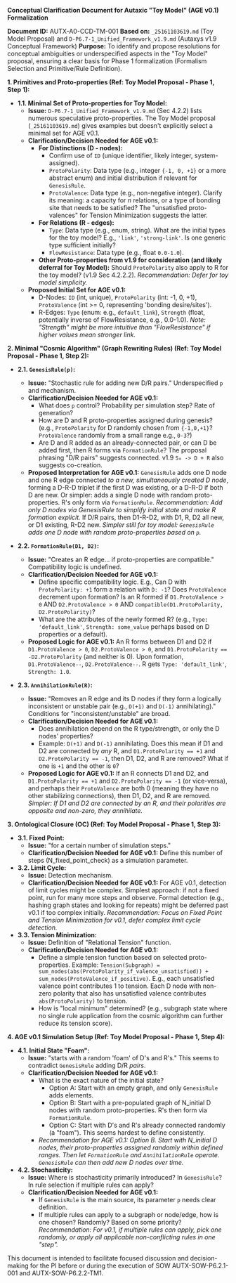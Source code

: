 **Conceptual Clarification Document for Autaxic "Toy Model" (AGE v0.1) Formalization**

**Document ID:** AUTX-A0-CCD-TM-001
**Based on:** `_25161103619.md` (Toy Model Proposal) and `D-P6.7-1_Unified_Framework_v1.9.md` (Autaxys v1.9 Conceptual Framework)
**Purpose:** To identify and propose resolutions for conceptual ambiguities or underspecified aspects in the "Toy Model" proposal, ensuring a clear basis for Phase 1 formalization (Formalism Selection and Primitive/Rule Definition).

**1. Primitives and Proto-properties (Ref: Toy Model Proposal - Phase 1, Step 1):**

*   **1.1. Minimal Set of Proto-properties for Toy Model:**
    *   **Issue:** `D-P6.7-1_Unified_Framework_v1.9.md` (Sec 4.2.2) lists numerous speculative proto-properties. The Toy Model proposal (`_25161103619.md`) gives examples but doesn't explicitly select a minimal set for AGE v0.1.
    *   **Clarification/Decision Needed for AGE v0.1:**
        *   **For Distinctions (D - nodes):**
            *   Confirm use of `ID` (unique identifier, likely integer, system-assigned).
            *   `ProtoPolarity`: Data type (e.g., integer `{-1, 0, +1}` or a more abstract enum) and initial distribution if relevant for `GenesisRule`.
            *   `ProtoValence`: Data type (e.g., non-negative integer). Clarify its meaning: a capacity for *n* relations, or a type of bonding site that needs to be satisfied? The "unsatisfied proto-valences" for Tension Minimization suggests the latter.
        *   **For Relations (R - edges):**
            *   `Type`: Data type (e.g., enum, string). What are the initial types for the toy model? E.g., `'link'`, `'strong-link'`. Is one generic type sufficient initially?
            *   `FlowResistance`: Data type (e.g., float `0.0-1.0`).
        *   **Other Proto-properties from v1.9 for consideration (and likely deferral for Toy Model):** Should `ProtoPolarity` also apply to R for the toy model? (v1.9 Sec 4.2.2.2). *Recommendation: Defer for toy model simplicity.*
    *   **Proposed Initial Set for AGE v0.1:**
        *   D-Nodes: `ID` (int, unique), `ProtoPolarity` (int: -1, 0, +1), `ProtoValence` (int >= 0, representing 'bonding desire/sites').
        *   R-Edges: `Type` (enum: e.g., `default_link`), `Strength` (float, potentially inverse of FlowResistance, e.g., 0.0-1.0). *Note: "Strength" might be more intuitive than "FlowResistance" if higher values mean stronger link.*

**2. Minimal "Cosmic Algorithm" (Graph Rewriting Rules) (Ref: Toy Model Proposal - Phase 1, Step 2):**

*   **2.1. `GenesisRule(p)`:**
    *   **Issue:** "Stochastic rule for adding new D/R pairs." Underspecified `p` and mechanism.
    *   **Clarification/Decision Needed for AGE v0.1:**
        *   What does `p` control? Probability per simulation step? Rate of generation?
        *   How are D and R proto-properties assigned during genesis? (e.g., `ProtoPolarity` for D randomly chosen from `{-1,0,+1}`? `ProtoValence` randomly from a small range e.g., `0-3`?)
        *   Are D and R added as an already-connected pair, or can D be added first, then R forms via `FormationRule`? The proposal phrasing "D/R pairs" suggests connected. v1.9 `S₀ -> D + R` also suggests co-creation.
    *   **Proposed Interpretation for AGE v0.1:** `GenesisRule` adds one D node and one R edge connected *to a new, simultaneously created D node*, forming a D-R-D triplet if the first D was existing, or a D-R-D if both D are new. Or simpler: adds a single D node with random proto-properties. R's only form via `FormationRule`. *Recommendation: Add only D nodes via GenesisRule to simplify initial state and make R formation explicit.* If D/R pairs, then D1-R-D2, with D1, R, D2 all new, or D1 existing, R-D2 new. *Simpler still for toy model: `GenesisRule` adds one D node with random proto-properties based on `p`.*

*   **2.2. `FormationRule(D1, D2)`:**
    *   **Issue:** "Creates an R edge... if proto-properties are compatible." Compatibility logic is undefined.
    *   **Clarification/Decision Needed for AGE v0.1:**
        *   Define specific compatibility logic. E.g., Can D with `ProtoPolarity: +1` form a relation with `D: -1`? Does `ProtoValence` decrement upon formation? Is an R formed if `D1.ProtoValence > 0` AND `D2.ProtoValence > 0` AND `compatible(D1.ProtoPolarity, D2.ProtoPolarity)`?
        *   What are the attributes of the newly formed R? (e.g., `Type: 'default_link'`, `Strength: some_value` perhaps based on D properties or a default).
    *   **Proposed Logic for AGE v0.1:** An R forms between D1 and D2 if `D1.ProtoValence > 0`, `D2.ProtoValence > 0`, and `D1.ProtoPolarity == -D2.ProtoPolarity` (and neither is 0). Upon formation, `D1.ProtoValence--`, `D2.ProtoValence--`. R gets `Type: 'default_link'`, `Strength: 1.0`.

*   **2.3. `AnnihilationRule(R)`:**
    *   **Issue:** "Removes an R edge and its D nodes if they form a logically inconsistent or unstable pair (e.g., `D(+1)` and `D(-1)` annihilating)." Conditions for "inconsistent/unstable" are broad.
    *   **Clarification/Decision Needed for AGE v0.1:**
        *   Does annihilation depend on the R type/strength, or only the D nodes' properties?
        *   Example: `D(+1)` and `D(-1)` annihilating. Does this mean if D1 and D2 are connected by *any* R, and `D1.ProtoPolarity == +1` and `D2.ProtoPolarity == -1`, then D1, D2, and R are removed? What if one is `+1` and the other is `0`?
    *   **Proposed Logic for AGE v0.1:** If an R connects D1 and D2, and `D1.ProtoPolarity == +1` and `D2.ProtoPolarity == -1` (or vice-versa), and perhaps their `ProtoValence` are both 0 (meaning they have no other stabilizing connections), then D1, D2, and R are removed. *Simpler: If D1 and D2 are connected by an R, and their polarities are opposite and non-zero, they annihilate.*

**3. Ontological Closure (OC) (Ref: Toy Model Proposal - Phase 1, Step 3):**

*   **3.1. Fixed Point:**
    *   **Issue:** "for a certain number of simulation steps."
    *   **Clarification/Decision Needed for AGE v0.1:** Define this number of steps (N_fixed_point_check) as a simulation parameter.
*   **3.2. Limit Cycle:**
    *   **Issue:** Detection mechanism.
    *   **Clarification/Decision Needed for AGE v0.1:** For AGE v0.1, detection of limit cycles might be complex. Simplest approach: if not a fixed point, run for many more steps and observe. Formal detection (e.g., hashing graph states and looking for repeats) might be deferred past v0.1 if too complex initially. *Recommendation: Focus on Fixed Point and Tension Minimization for v0.1, defer complex limit cycle detection.*
*   **3.3. Tension Minimization:**
    *   **Issue:** Definition of "Relational Tension" function.
    *   **Clarification/Decision Needed for AGE v0.1:**
        *   Define a simple tension function based on selected proto-properties. Example: `Tension(Subgraph) = sum_nodes(abs(ProtoPolarity_if_valence_unsatisfied)) + sum_nodes(ProtoValence_if_positive)`. E.g., each unsatisfied valence point contributes 1 to tension. Each D node with non-zero polarity that also has unsatisfied valence contributes `abs(ProtoPolarity)` to tension.
        *   How is "local minimum" determined? (e.g., subgraph state where no single rule application from the cosmic algorithm can further reduce its tension score).

**4. AGE v0.1 Simulation Setup (Ref: Toy Model Proposal - Phase 1, Step 4):**

*   **4.1. Initial State "Foam":**
    *   **Issue:** "starts with a random 'foam' of D's and R's." This seems to contradict `GenesisRule` adding D/R *pairs*.
    *   **Clarification/Decision Needed for AGE v0.1:**
        *   What is the exact nature of the initial state?
            *   Option A: Start with an empty graph, and only `GenesisRule` adds elements.
            *   Option B: Start with a pre-populated graph of N_initial D nodes with random proto-properties. R's then form via `FormationRule`.
            *   Option C: Start with D's and R's already connected randomly (a "foam"). This seems hardest to define consistently.
        *   *Recommendation for AGE v0.1: Option B. Start with N_initial D nodes, their proto-properties assigned randomly within defined ranges. Then let `FormationRule` and `AnnihilationRule` operate. `GenesisRule` can then add new D nodes over time.*
*   **4.2. Stochasticity:**
    *   **Issue:** Where is stochasticity primarily introduced? In `GenesisRule`? In rule selection if multiple rules can apply?
    *   **Clarification/Decision Needed for AGE v0.1:**
        *   If `GenesisRule` is the main source, its parameter `p` needs clear definition.
        *   If multiple rules can apply to a subgraph or node/edge, how is one chosen? Randomly? Based on some priority? *Recommendation: For v0.1, if multiple rules can apply, pick one randomly, or apply all applicable non-conflicting rules in one "step".*

This document is intended to facilitate focused discussion and decision-making for the PI before or during the execution of SOW AUTX-SOW-P6.2.1-001 and AUTX-SOW-P6.2.2-TM1.
